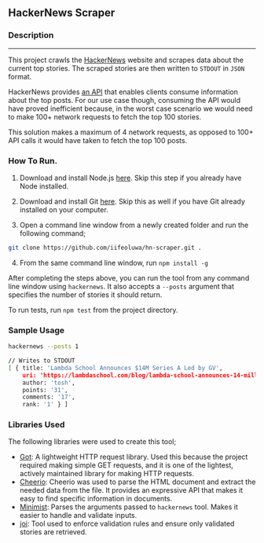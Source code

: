 ## HackerNews Scraper

### Description
---
This project crawls the [HackerNews](https://news.ycombinator.com/) website and scrapes data about the current top stories. The scraped stories are then written to `STDOUT` in `JSON` format.

HackerNews provides [an API](https://github.com/HackerNews/API) that enables clients consume information about the top posts. For our use case though, consuming the API would have proved inefficient because, in the worst case scenario we would need to make 100+ network requests to fetch the top 100 stories.

This solution makes a maximum of 4 network requests, as opposed to 100+ API calls it would have taken to fetch the top 100 posts.

### How To Run.

1. Download and install Node.js [here](https://nodejs.org/en/download/). Skip this step if you already have Node installed.

2. Download and install Git [here](https://git-scm.com/downloads). Skip this as well if you have Git already installed on your computer.

3. Open a command line window from a newly created folder and run the following command;
``` sh
git clone https://github.com/iifeoluwa/hn-scraper.git .
```

4. From the same command line window, run `npm install -g`

After completing the steps above, you can run the tool from any command line window using `hackernews`. It also accepts a `--posts` argument that specifies the number of stories it should return.

To run tests, run `npm test` from the project directory.

### Sample Usage

```sh
hackernews --posts 1

// Writes to STDOUT
[ { title: 'Lambda School Announces $14M Series A Led by GV',
    uri: 'https://lambdaschool.com/blog/lambda-school-announces-14-million-series-a-led-by-gv/',
    author: 'tosh',
    points: '31',
    comments: '17',
    rank: '1' } ]
```
### Libraries Used

The following libraries were used to create this tool;

- [Got](https://github.com/sindresorhus/got): A lightweight HTTP request library. Used this because the project required making simple GET requests, and it is one of the lightest, actively maintained library for making HTTP requests.
- [Cheerio](https://github.com/cheeriojs/cheerio): Cheerio was used to parse the HTML document and extract the needed data from the file. It provides an expressive API that makes it easy to find specific information in documents.
- [Minimist](https://github.com/substack/minimist): Parses the arguments passed to `hackernews` tool. Makes it easier to handle and validate inputs.
- [joi](): Tool used to enforce validation rules and ensure only validated stories are retrieved.




